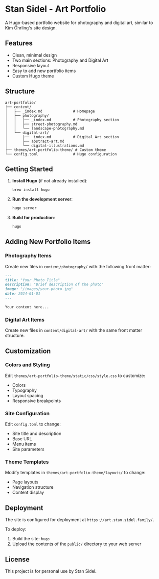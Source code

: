 # Stan Sidel - Art Portfolio

A Hugo-based portfolio website for photography and digital art, similar to Kim Öhrling's site design.

## Features

- Clean, minimal design
- Two main sections: Photography and Digital Art
- Responsive layout
- Easy to add new portfolio items
- Custom Hugo theme

## Structure

```
art-portfolio/
├── content/
│   ├── _index.md              # Homepage
│   ├── photography/
│   │   ├── _index.md          # Photography section
│   │   ├── street-photography.md
│   │   └── landscape-photography.md
│   └── digital-art/
│       ├── _index.md          # Digital Art section
│       ├── abstract-art.md
│       └── digital-illustrations.md
├── themes/art-portfolio-theme/ # Custom theme
└── config.toml                # Hugo configuration
```

## Getting Started

1. **Install Hugo** (if not already installed):
   ```bash
   brew install hugo
   ```

2. **Run the development server**:
   ```bash
   hugo server
   ```

3. **Build for production**:
   ```bash
   hugo
   ```

## Adding New Portfolio Items

### Photography Items
Create new files in `content/photography/` with the following front matter:

```markdown
---
title: "Your Photo Title"
description: "Brief description of the photo"
image: "/images/your-photo.jpg"
date: 2024-01-01
---

Your content here...
```

### Digital Art Items
Create new files in `content/digital-art/` with the same front matter structure.

## Customization

### Colors and Styling
Edit `themes/art-portfolio-theme/static/css/style.css` to customize:
- Colors
- Typography
- Layout spacing
- Responsive breakpoints

### Site Configuration
Edit `config.toml` to change:
- Site title and description
- Base URL
- Menu items
- Site parameters

### Theme Templates
Modify templates in `themes/art-portfolio-theme/layouts/` to change:
- Page layouts
- Navigation structure
- Content display

## Deployment

The site is configured for deployment at `https://art.stan.sidel.family/`.

To deploy:
1. Build the site: `hugo`
2. Upload the contents of the `public/` directory to your web server

## License

This project is for personal use by Stan Sidel. 